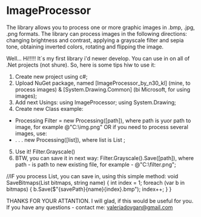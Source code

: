 # ImageProcessor
The library allows you to process one or more graphic images in .bmp, .jpg, .png formats. The library can process images in the following directions: changing brightness and contrast, applying a grayscale filter and sepia tone, obtaining inverted colors, rotating and flipping the image.

Well... Hi!!!!!
It`s my first library i'd newer develop.
You can use in on all of .Net projects (not shure).
So, here is some tips hiw to use it:

1) Create new project using c#;
2) Upload NuGet package, named [ImageProcessor_by_n30_kl] (mine, to process images) & [System.Drawing.Common] (bi Microsoft, for using images);
3) Add next Usings:
  using ImageProcessor;
  using System.Drawing;
4) Create new Class example: 
  - Processing Filter = new Processing([path]), where path is yuor path to image, for example @"C:\img.png" 
  OR if you need to process several images, use: 
  - . . . new Processing([list]), where list is List <Bitmap>;
5) Use it!
  Filter.Grayscale()
6) BTW, you can save it in next way:  Filter.Grayscale().Save([path]), where path - is path to new existing file, for example - @"C:\filter.png";

//IF you process List, you can save in, using this simple method: 
  void SaveBitmaps(List<Bitmap> bitmaps, string name)
{
    int index = 1;
    foreach (var b in bitmaps)
    {
        b.Save($"{savePath}{name}{index}.bmp");
        index++;
    }
}
  
THANKS FOR YOUR ATTANTION. I will glad, if this would be useful for you.
  If you have any questions - contact me: valeriadovgan@gmail.com
 
